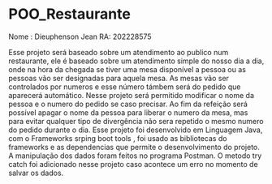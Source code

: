 # POO_Restaurante 
Nome : Dieuphenson Jean     RA: 202228575

 Esse projeto será baseado sobre um atendimento ao publico num restaurante, ele é baseado sobre um atendimento simple do nosso dia a dia, 
 onde na hora da chegada se tiver uma mesa disponível a pessoa ou as pessoas vão ser designadas para aquela mesa. 
  As mesas vão ser controlados por numeros e esse número támbem será do pedido que aparecerá automático.
Nesse projeto será permitido modificar o nome da pessoa e o numero do pedido se caso precisar. 
Ao fim da refeição será possível apagar o nome da pessoa para liberar o numero da mesa, mas para evitar qualquer tipo de divergência não 
sera  repetido o mesmo numero do pedido durante o dia. 
 	Esse projeto foi desenvolvido em Linguagem Java, com o Frameworks srping boot tools , 
foi usado as bibliotecas do frameworks e as dependencias  que permite o desenvolvimento do projeto. 
A manipulação dos dados foram feitos no programa Postman.
O metodo try catch foi adicionado nesse projeto caso acontece um erro no momento de salvar os dados. 
